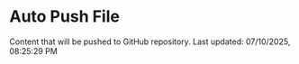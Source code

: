 # Auto Push File

Content that will be pushed to GitHub repository.
Last updated: 07/10/2025, 08:25:29 PM